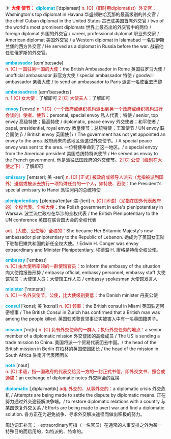 ☀ <font color="red">**大使 使节：**</font>
<font color="sky blue">**diplomat**</font> [ˈdɪpləmæt]
<font color="#c00000">n. [C]（旧时用diplomatist）外交官：</font>Washington's top diplomat in Havana 华盛顿驻哈瓦那的最高级别的外交官 / the chief Cuban diplomat in the United States 古巴驻美国首席外交官 / two of the world's most prominent diplomats 世界上最杰出的外交官中的两位 / foreign diplomat 外国的外交官 / career, professional diplomat 职业外交家 / American diplomat 美国外交官 / a Western diplomat in Islamabad 一名驻伊斯兰堡的西方外交官 / He served as a diplomat in Russia before the war. 战前他任驻俄罗斯的外交官。

<font color="sky blue">**ambassador**</font> [æm'bæsədə]  
<font color="#c00000">n. [C] 一国驻另一国的大使：</font>the British Ambassador in Rome 英国驻罗马大使 / unofficial ambassador 非官方大使 / special ambassador 特使 / goodwill ambassador 亲善大使 / to send an ambassador to Paris 派遣一名使臣去巴黎

<font color="sky blue">**ambassadress**</font> [æm'bæsədrɪs]  
<font color="#c00000">n. 1 [C] 女大使：</font>了解即可 <font color="#c00000">2 [C] 大使夫人：</font>了解即可
           
<font color="sky blue">**envoy**</font> [ˈenvɔɪ]
<font color="#c00000">n. 1 [C]（一个政府或组织机构派出到另一个政府或组织机构进行会谈的）使者、使节：</font>personal, special envoy 私人代表；特使 / senior, top envoy 高级特使；最高特使 / diplomatic, peace envoy 外交使者；和平使者 / papal, presidential, royal envoy 教皇使节；总统特使；王室使节 / UN envoy 联合国使节 / British envoy 英国使节 / The government has not yet appointed an envoy to the area. 政府尚未向该地区派遣过外交使节。/ A special peace envoy was sent to the area. 一位特使奉命到了这一地区。/ a special envoy from the American president 美国总统特特派使节 / He served as envoy to the French government. 他是派往法国政府的外交使节。<font color="#c00000">2 [C] 公使（级别在大使之下）：</font>了解即可
           
<font color="sky blue">**emissary**</font> [ˈemɪsəri; 美 -seri]
<font color="#c00000">n. [C] [正式] 被政府或领导人派去（尤指被派到国外）送信或被派去执行一项特殊任务的一个人，如特使、密使：</font>the President's special emissary to Hanoi 派往河内的总统特使           

<font color="sky blue">**plenipotentiary**</font> [ˌplenɪpəˈtenʃəri;美-ʃieri]
<font color="#c00000">n. [C] [术语]（尤指在国外代表政府的）全权代表、全权大使：</font>the Polish government in exile's plenipotentiary in Warsaw. 波兰流亡政府在华沙的全权代表 / the British Plenipotentiary to the UN conference 英国在联合国大会的全权代表

<font color="#c00000">adj.（大使、公使等）全权的：</font>She became Her Britannic Majesty's new ambassador plenipotentiary to the Republic of Lebanon. 她成为了英国女王陛下驻黎巴嫩共和国的新任全权大使。/ Edwin H. Conger was envoy extraordinary and Minister Plenipotentiary. 埃德温·H. 康格是特命全权公使。

<font color="sky blue">**embassy**</font> ['embəsɪ]  
<font color="#c00000">n. [C] 由大使所率领的一群使馆官员：</font>to inform the embassy of the situation 向大使馆报告形势 / embassy official, embassy personnel, embassy staff 大使馆官员；大使馆人员；大使馆工作人员 / embassy spokesman 大使馆发言人

<font color="sky blue">**minister**</font> ['mɪnɪstə]  
<font color="#c00000">n. [C] 一名外交使节，公使，比大使级别要低：</font>the Danish minister 丹麦公使
           
<font color="sky blue">**consul**</font> [ˈkɒnsl; 美 ˈkɑ:nsl]
<font color="#c00000">n. [C] 领事：</font>the British consul in Miami 英国驻迈阿密领事 / The British Consul in Zurich has confirmed that a British man was among the people killed. 英国驻苏黎世领事证实被害人中有一名英国籍男子。
           
<font color="sky blue">**mission**</font> [ˈmɪʃn]
<font color="#c00000">n. [C] 负有外交使命的一群人；执行外交任务的地点：</font>a senior member of a diplomatic mission 外交使团的高级成员 / The US is sending a trade mission to China. 美国将派一个贸易代表团去中国。/ the head of the British mission in Berlin 在柏林的英国使团团长 / the head of the mission in South Africa 驻南非代表团团长

<font color="sky blue">**note**</font> [nəʊt]  
<font color="#c00000">n. [C] 术语，指一国政府的代表交给另一方的一封正式书信，即外交文书、照会或通牒：</font>an exchange of diplomatic notes 外交照会的互换

<font color="sky blue">**diplomatic**</font> [ˌdɪpləˈmætɪk]
<font color="#c00000">adj. 外交的、从事外交的：</font>a diplomatic crisis 外交危机 / Attempts are being made to settle the dispute by diplomatic means. 正在努力通过外交途径解决争端。/ to restore diplomatic relations with a country 与某国恢复外交关系 / Efforts are being made to avert war and find a diplomatic solution. 各方正在为避免战争、寻求外交解决途径而做出积极的努力。

周边词汇补充：
· extraordinary可指（一名官员）在通常的人事安排之外为某一特殊目的而启用的，如特派的、特命的。

